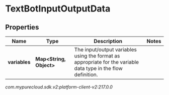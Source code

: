 # TextBotInputOutputData


## Properties

| Name | Type | Description | Notes |
| ------------ | ------------- | ------------- | ------------- |
| **variables** | **Map&lt;String, Object&gt;** | The input/output variables using the format as appropriate for the variable data type in the flow definition. |  |




_com.mypurecloud.sdk.v2:platform-client-v2:217.0.0_
